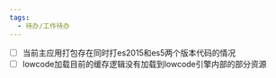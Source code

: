 ```yaml
---
tags:
  - 待办/工作待办
---
```

- [ ] 当前主应用打包存在同时打es2015和es5两个版本代码的情况
- [ ] lowcode加载目前的缓存逻辑没有加载到lowcode引擎内部的部分资源